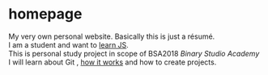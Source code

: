 # homepage
My very own personal website. Basically this is just a résumé.</br>
I am a student and want to <a href = "http://www.learn.javascript.ru/">learn JS</a>. </br>
This is personal study project in scope of BSA2018 _Binary Studio Academy_ </br>
I will learn about Git , <a href = "https://guides.github.com/activities/hello-world/">how it works</a> and how to create projects.
